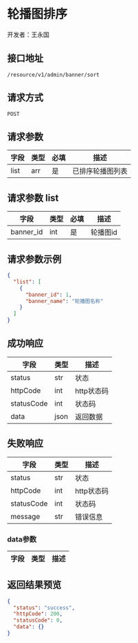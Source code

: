 # 轮播图排序

开发者：王永国

## 接口地址

`/resource/v1/admin/banner/sort`

## 请求方式

`POST`

## 请求参数

| 字段 | 类型   | 必填 | 描述     |
| ---- | ------ | ---- | -------- |
| list | arr | 是 | 已排序轮播图列表 |

## 请求参数 list
| 字段 | 类型   | 必填 | 描述     |
| ---- | ------ | ---- | -------- |
| banner_id | int | 是 | 轮播图id |

## 请求参数示例
```json
{
  "list": [
    {
      "banner_id": 1,
      "banner_name": "轮播图名称"
    }
  ]
}
```

## 成功响应

| 字段       | 类型    | 描述        |
| ---------- | ------- | ----------- |
| status | str | 状态 |
| httpCode | int | http状态码 |
| statusCode | int | 状态码 |
| data | json | 返回数据 |

## 失败响应

| 字段       | 类型    | 描述        |
| ---------- | ------- | ----------- |
| status | str | 状态 |
| httpCode | int | http状态码 |
| statusCode | int | 状态码 |
| message | str | 错误信息 |

### data参数

| 字段 | 类型 | 描述 |
| --- | --- | --- |

## 返回结果预览

```json
{
  "status": "success",
  "httpCode": 200,
  "statusCode": 0,
  "data": {}
}
```